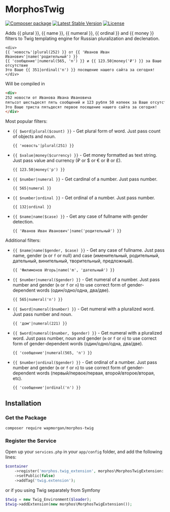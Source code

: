 # MorphosTwig

[![Composer package](http://composer.network/badge/wapmorgan/morphos-twig)](https://packagist.org/packages/wapmorgan/morphos-twig)
[![Latest Stable Version](https://poser.pugx.org/wapmorgan/morphos-twig/version)](https://packagist.org/packages/wapmorgan/morphos-twig)
[![License](https://poser.pugx.org/wapmorgan/morphos-twig/license)](https://packagist.org/packages/wapmorgan/morphos-twig)

Adds {{ plural }}, {{ name }}, {{ numeral }}, {{ ordinal }} and {{ money }} filters to Twig templating engine for Russian pluralization and declenation.

```twig
<div>
{{ 'новость'|plural(252) }} от {{ 'Иванов Иван Иванович'|name('родительный') }}
{{ 'сообщение'|numeral(565, 'n') }} и {{ 123.50|money('₽') }} за Ваше отсутствие
Это Ваше {{ 351|ordinal('n') }} посещение нашего сайта за сегодня!
</div>
```

Will be compiled in

```html
<div>
252 новости от Иванова Ивана Ивановича
пятьсот шестьдесят пять сообщений и 123 рубля 50 копеек за Ваше отсутствие
Это Ваше триста пятьдесят первое посещение нашего сайта за сегодня!
</div>
```

Most popular filters:
- `{{ $word|plural($count) }}` - Get plural form of word. Just pass count of objects and noun.
    ```twig
    {{ 'новость'|plural(251) }}
    ```

- `{{ $value|money($currency) }}` - Get money formatted as text string. Just pass value and currency (₽ or $ or € or ₴ or £).
    ```twig
    {{ 123.50|money('р') }}
    ```

- `{{ $number|numeral }}` - Get cardinal of a number. Just pass number.
    ```twig
    {{ 565|numeral }}
    ```

- `{{ $number|ordinal }}` - Get ordinal of a number. Just pass number.
    ```twig
    {{ 132|ordinal }}
    ```

- `{{ $name|name($case) }}` - Get any case of fullname with gender detection.
    ```twig
    {{ 'Иванов Иван Иванович'|name('родительный') }}
    ```

Additional filters:
- `{{ $name|name($gender, $case) }}` - Get any case of fullname. Just pass name, gender (`m` or `f` or null) and case (именительный, родительный, дательный, винительный, творительный, предложный).
    ```twig
    {{ 'Филимонов Игорь|name('m', 'дательный') }}
    ```

- `{{ $number|numeral($gender) }}` - Get numeral of a number. Just pass number and gender (`m` or `f` or `n`) to use correct form of gender-dependent words (один/одно/одна, два/две).
    ```twig
    {{ 565|numeral('n') }}
    ```

- `{{ $word|numeral($number) }}` - Get numeral with a pluralized word. Just pass number and noun.
    ```twig
    {{ 'дом'|numeral(221) }}
    ```

- `{{ $word|numeral($number, $gender) }}` - Get numeral with a pluralized word. Just pass number, noun and gender (`m` or `f` or `n`) to use correct form of gender-dependent words (один/одно/одна, два/две).
    ```twig
    {{ 'сообщение'|numeral(565, 'n') }}
    ```

- `{{ $number|ordinal($gender) }}` - Get ordinal of a number. Just pass number and gender (`m` or `f` or `n`) to use correct form of gender-dependent words (первый/первое/первая, второй/второе/вторая, etc).
    ```twig
    {{ 'сообщение'|ordinal('n') }}
    ```



## Installation

### Get the Package

```
composer require wapmorgan/morphos-twig
```

### Register the Service
Open up your `services.php` in your `app/config` folder, and add the following lines:

```php
$container
    ->register('morphos.twig_extension', morphos\MorphosTwigExtension::class)
    ->setPublic(false)
    ->addTag('twig.extension');
```

or if you using Twig separately from Symfony

```php
$twig = new Twig_Environment($loader);
$twig->addExtension(new morphos\MorphosTwigExtension());
```
